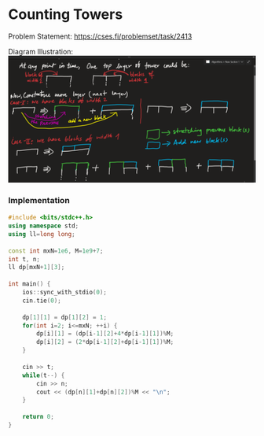 # Counting Towers
Problem Statement: <https://cses.fi/problemset/task/2413>   

Diagram Illustration:   
![Diagram illustrations](https://github.com/sahsan73/cp/blob/main/Problems-%26%26-Solutions/CSES/assets/images/counting-towers-diagram-illustrations.png)   


### Implementation
```cpp
#include <bits/stdc++.h>
using namespace std;
using ll=long long;

const int mxN=1e6, M=1e9+7;
int t, n;
ll dp[mxN+1][3];

int main() {
    ios::sync_with_stdio(0);
    cin.tie(0);
    
    dp[1][1] = dp[1][2] = 1;
    for(int i=2; i<=mxN; ++i) {
        dp[i][1] = (dp[i-1][2]+4*dp[i-1][1])%M;
        dp[i][2] = (2*dp[i-1][2]+dp[i-1][1])%M;
    }
    
    cin >> t;
    while(t--) {
        cin >> n;
        cout << (dp[n][1]+dp[n][2])%M << "\n";
    }
    
    return 0;
}
```

